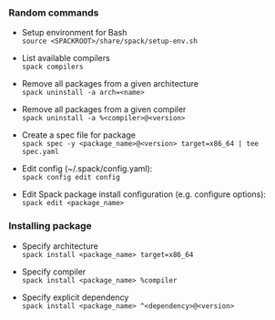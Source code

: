 ### Random commands

* Setup environment for Bash \
`source <SPACKROOT>/share/spack/setup-env.sh`

* List available compilers \
`spack compilers`

* Remove all packages from a given architecture \
`spack uninstall -a arch=<name>`

* Remove all packages from a given compiler \
`spack uninstall -a %<compiler>@<version>`

* Create a spec file for package \
`spack spec -y <package_name>@<version> target=x86_64 | tee spec.yaml`

* Edit config (~/.spack/config.yaml): \
`spack config edit config`

* Edit Spack package install configuration (e.g. configure options): \
`spack edit <package_name>`

### Installing package
* Specify architecture \
`spack install <package_name> target=x86_64`

* Specify compiler \
`spack install <package_name> %compiler`

* Specify explicit dependency \
`spack install <package_name> ^<dependency>@<version>`

